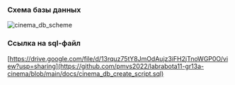 ### Схема базы данных
![cinema_db_scheme](https://user-images.githubusercontent.com/78850433/211905549-3539c9f5-48a1-4141-bda8-63d73f66d7c5.png)
### Ссылка на sql-файл
[https://drive.google.com/file/d/13rquz75tY8JmOdAujz3iFH2jTnoWGP0O/view?usp=sharing](https://github.com/pmvs2022/labrabota11-gr13a-cinema/blob/main/docs/cinema_db_create_script.sql)
